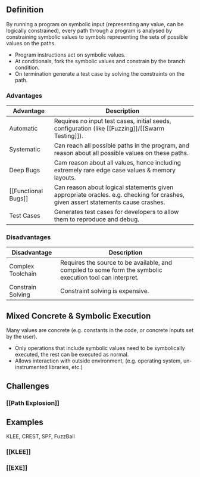 ## Definition
By running a program on symbolic input (representing any value, can be logically constrained), every path through a program is analysed by constraining symbolic values to symbols representing the sets of possible values on the paths.
- Program instructions act on symbolic values.
- At conditionals, fork the symbolic values and constrain by the branch condition.
- On termination generate a test case by solving the constraints on the path.
### Advantages
| Advantage | Description |
| ---- | ---- |
| Automatic | Requires no input test cases, initial seeds, configuration (like [[Fuzzing]]/[[Swarm Testing]]). |
| Systematic | Can reach all possible paths in the program, and reason about all possible values on these paths. |
| Deep Bugs | Cam reason about all values, hence including extremely rare edge case values & memory layouts. |
| [[Functional Bugs]] | Can reason about logical statements given appropriate oracles. e.g. checking for crashes, given assert statements cause crashes. |
| Test Cases | Generates test cases for developers to allow them to reproduce and debug. |
### Disadvantages
| Disadvantage | Description |
| ---- | ---- |
| Complex Toolchain | Requires the source to be available, and compiled to some form the symbolic execution tool can interpret. |
| Constrain Solving | Constraint solving is expensive. |
## Mixed Concrete & Symbolic Execution
Many values are concrete (e.g. constants in the code, or concrete inputs set by the user).
- Only operations that include symbolic values need to be symbolically executed, the rest can be executed as normal.
- Allows interaction with outside environment, (e.g. operating system, un-instrumented libraries, etc.)
## Challenges
### [[Path Explosion]]
## Examples
KLEE, CREST, SPF, FuzzBall
### [[KLEE]]
### [[EXE]]
